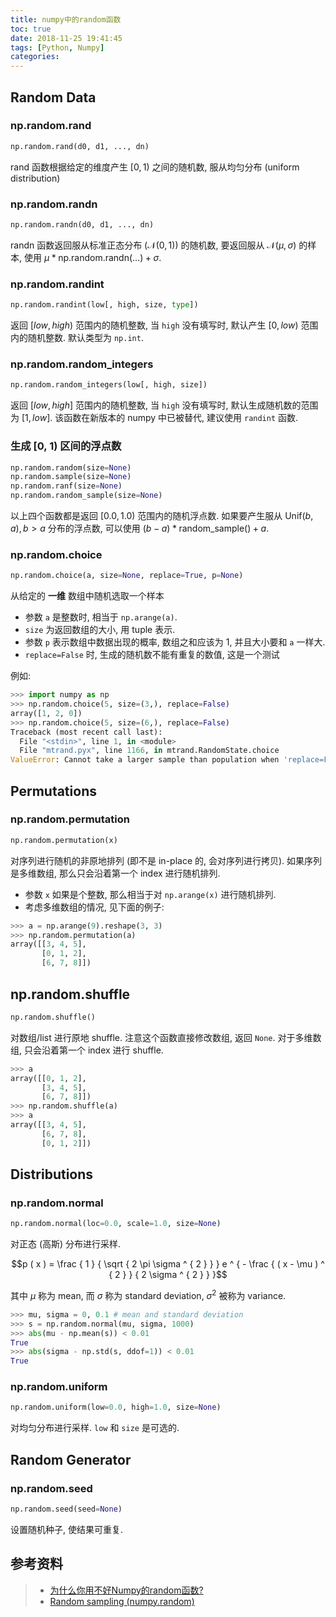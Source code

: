 ```yaml
---
title: numpy中的random函数
toc: true
date: 2018-11-25 19:41:45
tags: [Python, Numpy]
categories:
---
```


## Random Data

### np.random.rand

```python
np.random.rand(d0, d1, ..., dn)
```

rand 函数根据给定的维度产生 $[0, 1)$ 之间的随机数, 服从均匀分布 (uniform distribution)

### np.random.randn

```python
np.random.randn(d0, d1, ..., dn)
```

randn 函数返回服从标准正态分布 ($\mathcal{N}(0, 1)$) 的随机数, 要返回服从 $\mathcal{N}(\mu, \sigma)$ 的样本, 使用 $\mu * \text{np.random.randn(...)} + \sigma$.

### np.random.randint

```python
np.random.randint(low[, high, size, type])
```

返回 $[low, high)$ 范围内的随机整数, 当 `high` 没有填写时, 默认产生 $[0, low)$ 范围内的随机整数. 默认类型为 `np.int`.

### np.random.random_integers

```python
np.random.random_integers(low[, high, size])
```

返回 $[low, high]$ 范围内的随机整数, 当 `high` 没有填写时, 默认生成随机数的范围为 $[1, low]$. 该函数在新版本的 numpy 中已被替代, 建议使用 `randint` 函数.

### 生成 [0, 1) 区间的浮点数

```python
np.random.random(size=None)
np.random.sample(size=None)
np.random.ranf(size=None)
np.random.random_sample(size=None)
```

以上四个函数都是返回 $[0.0, 1.0)$ 范围内的随机浮点数. 如果要产生服从 $\text{Unif}(b, a), b > a$ 分布的浮点数, 可以使用 $(b - a) * \text{random_sample()} + a$.

### np.random.choice

```python
np.random.choice(a, size=None, replace=True, p=None)
```

从给定的 **一维** 数组中随机选取一个样本

* 参数 `a` 是整数时, 相当于 `np.arange(a)`.
* `size` 为返回数组的大小, 用 tuple 表示.
* 参数 `p` 表示数组中数据出现的概率, 数组之和应该为 1, 并且大小要和 `a` 一样大.
* `replace=False` 时, 生成的随机数不能有重复的数值, 这是一个测试


例如:

```python
>>> import numpy as np
>>> np.random.choice(5, size=(3,), replace=False)
array([1, 2, 0])
>>> np.random.choice(5, size=(6,), replace=False)
Traceback (most recent call last):
  File "<stdin>", line 1, in <module>
  File "mtrand.pyx", line 1166, in mtrand.RandomState.choice
ValueError: Cannot take a larger sample than population when 'replace=False'
```

## Permutations

### np.random.permutation

```python
np.random.permutation(x)
```

对序列进行随机的非原地排列 (即不是 in-place 的, 会对序列进行拷贝). 如果序列是多维数组, 那么只会沿着第一个 index 进行随机排列.

+ 参数 `x` 如果是个整数, 那么相当于对 `np.arange(x)` 进行随机排列.
+ 考虑多维数组的情况, 见下面的例子:

```python
>>> a = np.arange(9).reshape(3, 3)
>>> np.random.permutation(a)
array([[3, 4, 5],
       [0, 1, 2],
       [6, 7, 8]])
```

## np.random.shuffle

```python
np.random.shuffle()
```

对数组/list 进行原地 shuffle. 注意这个函数直接修改数组, 返回 `None`. 对于多维数组, 只会沿着第一个 index 进行 shuffle.

```python
>>> a
array([[0, 1, 2],
       [3, 4, 5],
       [6, 7, 8]])
>>> np.random.shuffle(a)
>>> a
array([[3, 4, 5],
       [6, 7, 8],
       [0, 1, 2]])
```

## Distributions

### np.random.normal

```python
np.random.normal(loc=0.0, scale=1.0, size=None)
```

对正态 (高斯) 分布进行采样.

$$p ( x ) = \frac { 1 } { \sqrt { 2 \pi \sigma ^ { 2 } } } e ^ { - \frac { ( x - \mu ) ^ { 2 } } { 2 \sigma ^ { 2 } } }$$

其中 $\mu$ 称为 mean, 而 $\sigma$ 称为 standard deviation, $\sigma^2$ 被称为 variance.

```python
>>> mu, sigma = 0, 0.1 # mean and standard deviation
>>> s = np.random.normal(mu, sigma, 1000)
>>> abs(mu - np.mean(s)) < 0.01
True
>>> abs(sigma - np.std(s, ddof=1)) < 0.01
True
```

### np.random.uniform

```python
np.random.uniform(low=0.0, high=1.0, size=None)
```

对均匀分布进行采样. `low` 和 `size` 是可选的.


## Random Generator

### np.random.seed

```python
np.random.seed(seed=None)
```

设置随机种子, 使结果可重复.



## 参考资料
> - [为什么你用不好Numpy的random函数?](https://www.jianshu.com/p/214798dd8f93)
> - [Random sampling (numpy.random)](https://docs.scipy.org/doc/numpy-1.15.1/reference/routines.random.html)
